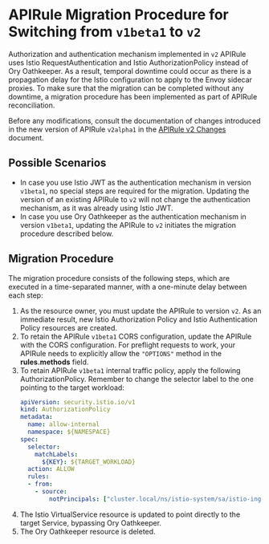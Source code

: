# APIRule Migration Procedure for Switching from `v1beta1` to `v2`

Authorization and authentication mechanism implemented in `v2` APIRule uses Istio RequestAuthentication and Istio AuthorizationPolicy instead of Ory Oathkeeper. 
As a result, temporal downtime could occur as there is a propagation delay for the Istio configuration to apply to the Envoy sidecar proxies.
To make sure that the migration can be completed without any downtime, a migration procedure has been implemented as part of APIRule reconciliation.

Before any modifications, consult the documentation of changes introduced in the new version of APIRule `v2alpha1` in the [APIRule v2 Changes](04-70-changes-in-apirule-v2.md) document.

## Possible Scenarios

- In case you use Istio JWT as the authentication mechanism in version `v1beta1`, no special steps are required for the migration. Updating the version of an existing APIRule to `v2` will not change the authentication mechanism, as it was already using Istio JWT.
- In case you use Ory Oathkeeper as the authentication mechanism in version `v1beta1`, updating the APIRule to `v2` initiates the migration procedure described below.

## Migration Procedure

The migration procedure consists of the following steps, which are executed in a time-separated manner, with a one-minute delay between each step:
1.  As the resource owner, you must update the APIRule to version `v2`. As an immediate result, new Istio Authorization Policy and Istio Authentication Policy resources are created.
2. To retain the APIRule `v1beta1` CORS configuration, update the APIRule with the CORS configuration. For preflight requests to work, your APIRule needs to explicitly allow the `"OPTIONS"` method in the **rules.methods** field.
3. To retain APIRule `v1beta1` internal traffic policy, apply the following AuthorizationPolicy. Remember to change the selector label to the one pointing to the target workload:
    ```yaml
    apiVersion: security.istio.io/v1
    kind: AuthorizationPolicy
    metadata:
      name: allow-internal
      namespace: ${NAMESPACE}
    spec:
      selector:
        matchLabels:
          ${KEY}: ${TARGET_WORKLOAD}
      action: ALLOW
      rules:
      - from:
        - source:
            notPrincipals: ["cluster.local/ns/istio-system/sa/istio-ingressgateway-service-account"]
    ```
4. The Istio VirtualService resource is updated to point directly to the target Service, bypassing Ory Oathkeeper.
5. The Ory Oathkeeper resource is deleted.
